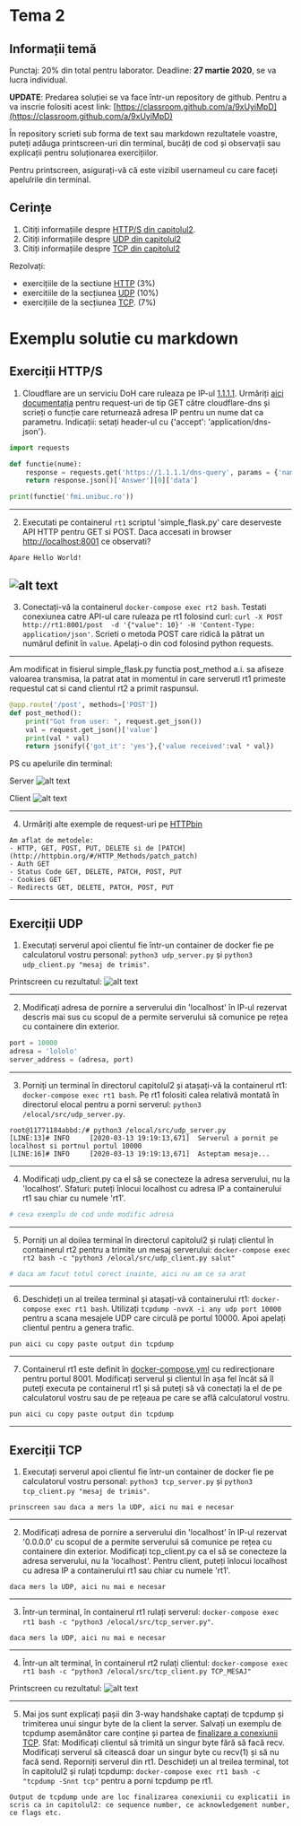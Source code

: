 # Tema 2

## Informații temă
Punctaj: 20% din total pentru laborator.
Deadline: **27 martie 2020**, se va lucra individual.

**UPDATE**: Predarea soluției se va face într-un repository de github.
Pentru a va inscrie folositi acest link: [https://classroom.github.com/a/9xUyiMpD](https://classroom.github.com/a/9xUyiMpD)

În repository scrieti sub forma de text sau markdown rezultatele voastre, puteți adăuga printscreen-uri din terminal, bucăți de cod și observații sau explicații pentru soluționarea exercițiilor. 

Pentru printscreen, asigurați-vă că este vizibil usernameul cu care faceți apelulrile din terminal.

## Cerințe

1. Citiți informațiile despre [HTTP/S din capitolul2](https://github.com/senisioi/computer-networks/tree/2020/capitolul2#https). 
2. Citiți informațiile despre [UDP din capitolul2](https://github.com/senisioi/computer-networks/tree/2020/capitolul2#socket)
3. Citiți informațiile despre [TCP din capitolul2](https://github.com/senisioi/computer-networks/tree/2020/capitolul2#tcp)


Rezolvați:
- exercițiile de la sectiune [HTTP](https://github.com/senisioi/computer-networks/tree/2020/capitolul2#exercitii_http) (3%)
- exercitiile de la secțiunea [UDP](https://github.com/senisioi/computer-networks/tree/2020/capitolul2#exercitii_udp) (10%)
- exercițiile de la secțiunea [TCP](https://github.com/senisioi/computer-networks/tree/2020/capitolul2#exercitii_tcp). (7%)



# Exemplu solutie cu markdown


## Exerciții HTTP/S
1. Cloudflare are un serviciu DoH care ruleaza pe IP-ul [1.1.1.1](https://blog.cloudflare.com/announcing-1111/). Urmăriți [aici documentația](https://developers.cloudflare.com/1.1.1.1/dns-over-https/json-format/) pentru request-uri de tip GET către cloudflare-dns și scrieți o funcție care returnează adresa IP pentru un nume dat ca parametru. Indicații: setați header-ul cu {'accept': 'application/dns-json'}.
```python
import requests

def functie(nume):
    response = requests.get('https://1.1.1.1/dns-query', params = {'name':nume}, headers = {'accept': 'application/dns-json'})
    return response.json()['Answer'][0]['data']

print(functie('fmi.unibuc.ro'))
```
---

2. Executati pe containerul `rt1` scriptul 'simple_flask.py' care deserveste API HTTP pentru GET si POST. Daca accesati in browser [http://localhost:8001](http://localhost:8001) ce observati?
```
Apare Hello World!
```
![alt text](https://github.com/nlp-unibuc/tema-2-Marius-RO/blob/master/IMG/ex_2_http.jpeg)
---

3. Conectați-vă la containerul `docker-compose exec rt2 bash`. Testati conexiunea catre API-ul care ruleaza pe rt1 folosind curl: `curl -X POST http://rt1:8001/post  -d '{"value": 10}' -H 'Content-Type: application/json'`. Scrieti o metoda POST care ridică la pătrat un numărul definit în `value`. Apelați-o din cod folosind python requests.

---
Am modificat in fisierul simple_flask.py functia post_method a.i. sa afiseze valoarea transmisa, la patrat atat in momentul in care serverutl rt1 primeste requestul cat si cand clientul rt2 a primit raspunsul.

```python
@app.route('/post', methods=['POST'])
def post_method():
    print("Got from user: ", request.get_json())
    val = request.get_json()['value']
    print(val * val)
    return jsonify({'got_it': 'yes'},{'value received':val * val})

```

PS cu apelurile din terminal:

Server
![alt text](https://github.com/nlp-unibuc/tema-2-Marius-RO/blob/master/IMG/ex_3_rt1_http.jpeg)

Client
![alt text](https://github.com/nlp-unibuc/tema-2-Marius-RO/blob/master/IMG/ex_3_rt2_http.jpeg)

---

4. Urmăriți alte exemple de request-uri pe [HTTPbin](http://httpbin.org/)
```
Am aflat de metodele:
- HTTP, GET, POST, PUT, DELETE si de [PATCH](http://httpbin.org/#/HTTP_Methods/patch_patch)
- Auth GET 
- Status Code GET, DELETE, PATCH, POST, PUT
- Cookies GET
- Redirects GET, DELETE, PATCH, POST, PUT
```

---


## Exerciții UDP
1. Executați serverul apoi clientul fie într-un container de docker fie pe calculatorul vostru personal: `python3 udp_server.py` și `python3 udp_client.py "mesaj de trimis"`.

Printscreen cu rezultatul:
![alt text](https://raw.githubusercontent.com/senisioi/computer-networks/2020/tema2/udp_img.jpg)

---

2. Modificați adresa de pornire a serverului din 'localhost' în IP-ul rezervat descris mai sus cu scopul de a permite serverului să comunice pe rețea cu containere din exterior. 
```python
port = 10000
adresa = 'lololo'
server_address = (adresa, port)
```

---

3. Porniți un terminal în directorul capitolul2 și atașați-vă la containerul rt1: `docker-compose exec rt1 bash`. Pe rt1 folositi calea relativă montată în directorul elocal pentru a porni serverul: `python3 /elocal/src/udp_server.py`. 
```
root@11771184abbd:/# python3 /elocal/src/udp_server.py     
[LINE:13]# INFO     [2020-03-13 19:19:13,671]  Serverul a pornit pe localhost si portnul portul 10000
[LINE:16]# INFO     [2020-03-13 19:19:13,671]  Asteptam mesaje...
```

---

4. Modificați udp_client.py ca el să se conecteze la adresa serverului, nu la 'localhost'. Sfaturi: puteți înlocui localhost cu adresa IP a containerului rt1 sau chiar cu numele 'rt1'.
```python
# ceva exemplu de cod unde modific adresa
```
---

5. Porniți un al doilea terminal în directorul capitolul2 și rulați clientul în containerul rt2 pentru a trimite un mesaj serverului:  `docker-compose exec rt2 bash -c "python3 /elocal/src/udp_client.py salut"`
```python
# daca am facut totul corect inainte, aici nu am ce sa arat
```
---

6. Deschideți un al treilea terminal și atașați-vă containerului rt1: `docker-compose exec rt1 bash`. Utilizați `tcpdump -nvvX -i any udp port 10000` pentru a scana mesajele UDP care circulă pe portul 10000. Apoi apelați clientul pentru a genera trafic.
```
pun aici cu copy paste output din tcpdump
```

---

7. Containerul rt1 este definit în [docker-compose.yml](https://github.com/senisioi/computer-networks/blob/2020/capitolul2/docker-compose.yml) cu redirecționare pentru portul 8001. Modificați serverul și clientul în așa fel încât să îl puteți executa pe containerul rt1 și să puteți să vă conectați la el de pe calculatorul vostru sau de pe rețeaua pe care se află calculatorul vostru.
```
pun aici cu copy paste output din tcpdump
```
---


## Exerciții TCP

1. Executați serverul apoi clientul fie într-un container de docker fie pe calculatorul vostru personal: `python3 tcp_server.py` și `python3 tcp_client.py "mesaj de trimis"`.
```
prinscreen sau daca a mers la UDP, aici nu mai e necesar
```
---

2. Modificați adresa de pornire a serverului din 'localhost' în IP-ul rezervat '0.0.0.0' cu scopul de a permite serverului să comunice pe rețea cu containere din exterior. Modificați tcp_client.py ca el să se conecteze la adresa serverului, nu la 'localhost'. Pentru client, puteți înlocui localhost cu adresa IP a containerului rt1 sau chiar cu numele 'rt1'.
```
daca mers la UDP, aici nu mai e necesar
```

---

3. Într-un terminal, în containerul rt1 rulați serverul: `docker-compose exec rt1 bash -c "python3 /elocal/src/tcp_server.py"`. 

```
daca mers la UDP, aici nu mai e necesar
```

---

4. Într-un alt terminal, în containerul rt2 rulați clientul: `docker-compose exec rt1 bash -c "python3 /elocal/src/tcp_client.py TCP_MESAJ"`

Printscreen cu rezultatul:
![alt text](https://raw.githubusercontent.com/senisioi/computer-networks/2020/tema2/udp_img.jpg)

---

5. Mai jos sunt explicați pașii din 3-way handshake captați de tcpdump și trimiterea unui singur byte de la client la server. Salvați un exemplu de tcpdump asemănător care conține și partea de [finalizare a conexiunii TCP](http://www.tcpipguide.com/free/t_TCPConnectionTermination-2.htm). Sfat: Modificați clientul să trimită un singur byte fără să facă recv. Modificați serverul să citească doar un singur byte cu recv(1) și să nu facă send. Reporniți serverul din rt1. Deschideți un al treilea terminal, tot în capitolul2 și rulați tcpdump: `docker-compose exec rt1 bash -c "tcpdump -Snnt tcp"` pentru a porni tcpdump pe rt1. 
```
Output de tcpdump unde are loc finalizarea conexiunii cu explicatii in scris ca in capitolul2: ce sequence number, ce acknowledgement number, ce flags etc.
```
